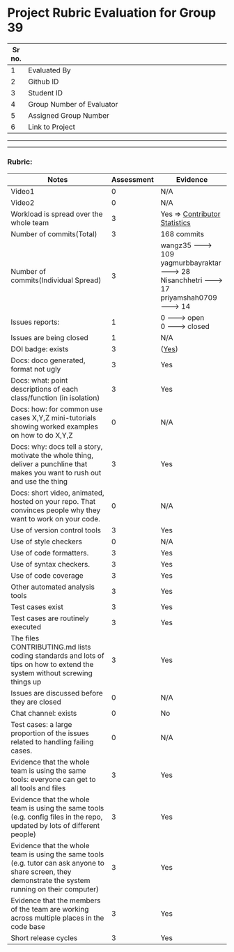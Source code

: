 # Project Rubric Evaluation for Group 39

|Sr no.| <div style="width:500px"></div> |<div style="width:500px"></div> |
|-----|----------------|----------------|
|1| Evaluated By  |Ankur Banerji|
|2| Github ID | ankurbanerji3 |
|3| Student ID | abaner24, 200475910 |
|4| Group Number of Evaluator | 10 |
|5| Assigned Group Number | 39 |
|6| Link to Project | [Group 39](https://github.com/yagmurbbayraktar/CSC510_HW2_3_4_5) |

******
******

### Rubric:


|Notes|Assessment|Evidence|
|-----|---------|--------|
|Video1|0| N/A | 
|Video2|0| N/A | 
|Workload is spread over the whole team |3| Yes => [Contributor Statistics](https://github.com/yagmurbbayraktar/CSC510_HW2_3_4_5/graphs/contributors) |
|Number of commits(Total)|3| 168 commits |
|Number of commits(Individual Spread)|3| wangz35 ---> 109 <br> yagmurbbayraktar ---> 28 <br> Nisanchhetri ---> 17 <br> priyamshah0709 ---> 14|
|Issues reports: |1| 0 ---> open <br> 0 ---> closed |
|Issues are being closed|1| N/A |
|DOI badge: exists|3| ([Yes](https://zenodo.org/record/7094931#.YzXz33bMK3A)) |
|Docs: doco generated, format not ugly |3| Yes |
|Docs: what: point descriptions of each class/function (in isolation) |3| Yes |
|Docs: how: for common use cases X,Y,Z mini-tutorials showing worked examples on how to do X,Y,Z|0| N/A | 
|Docs: why: docs tell a story, motivate the whole thing, deliver a punchline that makes you want to rush out and use the thing|3| Yes |
|Docs: short video, animated, hosted on your repo. That convinces people why they want to work on your code.|0| N/A |
|Use of version control tools|3| Yes |
|Use of style checkers |0| N/A |
|Use of code formatters. |3| Yes |
|Use of syntax checkers. |3| Yes |
|Use of code coverage |3| Yes |
|Other automated analysis tools|3| Yes |
|Test cases exist|3| Yes |
|Test cases are routinely executed|3| Yes |
|The files CONTRIBUTING.md lists coding standards and lots of tips on how to extend the system without screwing things up|3| Yes |
|Issues are discussed before they are closed|0| N/A |
|Chat channel: exists|0| No |
|Test cases: a large proportion of the issues related to handling failing cases.|0| N/A |
|Evidence that the whole team is using the same tools: everyone can get to all tools and files|3| Yes |
|Evidence that the whole team is using the same tools (e.g. config files in the repo, updated by lots of different people)|3| Yes |
|Evidence that the whole team is using the same tools (e.g. tutor can ask anyone to share screen, they demonstrate the system running on their computer)|3| Yes |
|Evidence that the members of the team are working across multiple places in the code base|3| Yes |
|Short release cycles |3| Yes |
